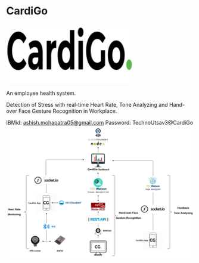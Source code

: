 # CardiGo
![alt text](https://github.com/amgugu111/CardiGo/blob/master/Images/CardigoLogo.png?raw=true)

An employee health system.

Detection of Stress with real-time Heart Rate, Tone Analyzing and Hand-over Face Gesture Recognition in Workplace.

IBMid: ashish.mohapatra05@gmail.com
Password: TechnoUtsav3@CardiGo
![alt text](https://github.com/amgugu111/CardiGo/blob/master/Images/CardigoFlow.jpg?raw=true)
